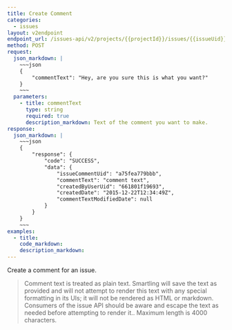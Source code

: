 ```yaml
---
title: Create Comment
categories:
  - issues
layout: v2endpoint
endpoint_url: /issues-api/v2/projects/{{projectId}}/issues/{{issueUid}}/comments
method: POST
request:
  json_markdown: |
    ~~~json
    {
        "commentText": "Hey, are you sure this is what you want?"
    }
    ~~~
  parameters:
    - title: commentText
      type: string
      required: true
      description_markdown: Text of the comment you want to make.
response:
  json_markdown: |
    ~~~json
    {
        "response": {
            "code": "SUCCESS",
            "data": {
                "issueCommentUid": "a75fea779bbb",
                "commentText": "comment text",
                "createdByUserUid": "661801f19693",
                "createdDate": "2015-12-22T12:34:49Z",
                "commentTextModifiedDate": null
            }
        }
    }
    ~~~
examples:
  - title:
    code_markdown:
    description_markdown:
---
```


Create a comment for an issue.

> Comment text is treated as plain text. Smartling will save the text as provided and will not attempt to render this text with any special formatting in its UIs; it will not be rendered as HTML or markdown.  Consumers of the issue API should be aware and escape the text as needed before attempting to render it.. Maximum length is 4000 characters.